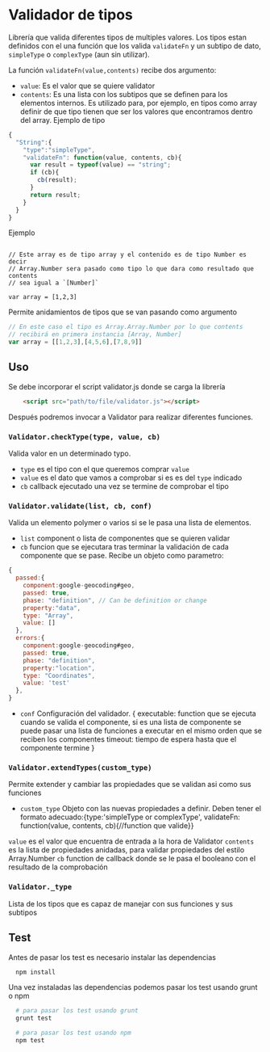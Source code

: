 # Validador de tipos

Librería que valida diferentes tipos de multiples valores. Los tipos estan definidos
con el una función que los valida `validateFn` y un subtipo de dato, `simpleType` o
`complexType` (aun sin utilizar).

La función `validateFn(value,contents)` recibe dos argumento:
  * `value`: Es el valor que se quiere validator
  * `contents`: Es una lista con los subtipos que se definen para los elementos
  internos. Es utilizado para, por ejemplo, en tipos como array definir de que
  tipo tienen que ser los valores que encontramos dentro del array.
Ejemplo de tipo

```javascript
{
  "String":{
    "type":"simpleType",
    "validateFn": function(value, contents, cb){
      var result = typeof(value) == "string";
      if (cb){
        cb(result);
      }
      return result;
    }
  }
}
```

Ejemplo

```javasript

// Este array es de tipo array y el contenido es de tipo Number es decir
// Array.Number sera pasado como tipo lo que dara como resultado que contents
// sea igual a `[Number]`

var array = [1,2,3]

```
Permite anidamientos de tipos que se van pasando como argumento

``` javascript
// En este caso el tipo es Array.Array.Number por lo que contents
// recibirá en primera instancia [Array, Number]
var array = [[1,2,3],[4,5,6],[7,8,9]]
```

## Uso

Se debe incorporar el script validator.js donde se carga la librería

```html
    <script src="path/to/file/validator.js"></script>
```
Después podremos invocar a Validator para realizar diferentes funciones.

### `Validator.checkType(type, value, cb)`

Valida valor en un determinado typo.

  * `type` es el tipo con el que queremos comprar `value`
  * `value` es el dato que vamos a comprobar si es es del `type` indicado
  * `cb` callback ejecutado una vez se termine de comprobar el tipo

### `Validator.validate(list, cb, conf)`

Valida un elemento polymer o varios si se le pasa una lista de elementos.

  * `list` component o lista de componentes que se quieren validar
  * `cb` funcion que se ejecutara tras terminar la validación de cada componente que se pase. Recibe un objeto como parametro:

  ```javascript
  {
    passed:{
      component:google-geocoding#geo,
      passed: true,
      phase: "definition", // Can be definition or change
      property:"data",
      type: "Array",
      value: []
    },
    errors:{
      component:google-geocoding#geo,
      passed: true,
      phase: "definition",
      property:"location",
      type: "Coordinates",
      value: 'test'
    },
  }
  ```
  * `conf` Configuración del validador.
    {
      executable: function que se ejecuta cuando se valida el componente, si es una lista de componente se puede pasar una lista de funciones a executar en el mismo orden que se reciben los componentes
      timeout: tiempo de espera hasta que el componente termine
    }
### `Validator.extendTypes(custom_type)`
  Permite extender y cambiar las propiedades que se validan asi como sus funciones

  * `custom_type` Objeto con las nuevas propiedades a definir. Deben tener el formato adecuado:{type:'simpleType or complexType', validateFn: function(value, contents, cb){//function que valide}}

  `value` es el valor que encuentra de entrada a la hora de Validator
  `contents` es la lista de propiedades anidadas, para validar propiedades del estilo Array.Number
  `cb` function de callback donde se le pasa el booleano con el resultado de la comprobación

### `Validator._type`
  Lista de los tipos que es capaz de manejar con sus funciones y sus subtipos
## Test

Antes de pasar los test es necesario instalar las dependencias

```bash
  npm install
```

Una vez instaladas las dependencias podemos pasar los test usando grunt o npm

```bash
  # para pasar los test usando grunt
  grunt test

  # para pasar los test usando npm
  npm test
```

